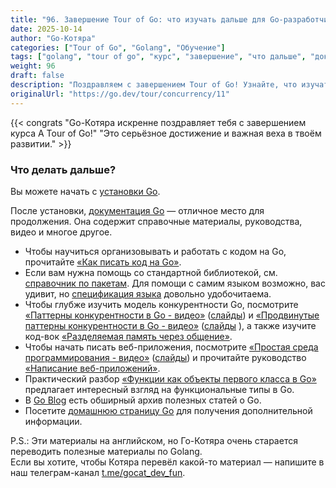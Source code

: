```yaml
---
title: "96. Завершение Tour of Go: что изучать дальше для Go-разработчика"
date: 2025-10-14
author: "Go-Котяра"
categories: ["Tour of Go", "Golang", "Обучение"]
tags: ["golang", "tour of go", "курс", "завершение", "что дальше", "документация", "конкурентность", "веб-приложения"]
weight: 96
draft: false
description: "Поздравляем с завершением Tour of Go! Узнайте, что изучать дальше: установка Go, документация, конкурентность, веб-разработка и полезные ресурсы для продолжения обучения."
originalUrl: "https://go.dev/tour/concurrency/11"
---
```



{{< congrats "Go-Котяра искренне поздравляет тебя с завершением курса A Tour of Go!" "Это серьёзное достижение и важная веха в твоём развитии." >}}

### Что делать дальше?

Вы можете начать с [установки Go](https://go.dev/doc/install).

После установки, [документация Go](https://go.dev/doc/) — отличное место для продолжения. Она содержит справочные материалы, руководства, видео и многое другое.

*   Чтобы научиться организовывать и работать с кодом на Go, прочитайте [«Как писать код на Go»](https://go.dev/doc/code).
*   Если вам нужна помощь со стандартной библиотекой, см. [справочник по пакетам](https://pkg.go.dev/std). Для помощи с самим языком возможно, вас удивит, но [спецификация языка](https://go.dev/ref/spec) довольно удобочитаема.
*   Чтобы глубже изучить модель конкурентности Go, посмотрите [«Паттерны конкурентности в Go - видео»](https://www.youtube.com/watch?v=f6kdp27TYZs)  ([слайды](https://go.dev/talks/2012/concurrency.slide#1)) и [«Продвинутые паттерны конкурентности в Go - видео»](https://www.youtube.com/watch?v=QDDwwePbDtw) ([слайды](https://go.dev/talks/2013/advconc.slide#1) ), а также изучите код-вок [«Разделяемая память через общение»](https://go.dev/doc/codewalk/sharemem/).
*   Чтобы начать писать веб-приложения, посмотрите [«Простая среда программирования - видео»](https://vimeo.com/53221558) ([слайды](https://go.dev/talks/2012/simple.slide#1)) и прочитайте руководство [«Написание веб-приложений»](https://go.dev/doc/articles/wiki/).
*   Практический разбор [«Функции как объекты первого класса в Go»](https://go.dev/doc/codewalk/functions/) предлагает интересный взгляд на функциональные типы в Go.
*   В [Go Blog](https://go.dev/blog/) есть обширный архив полезных статей о Go.
*   Посетите [домашнюю страницу Go](https://go.dev/) для получения дополнительной информации.

P.S.: Эти материалы на английском, но Го-Котяра очень старается переводить полезные материалы по Golang.  
Если вы хотите, чтобы Котяра перевёл какой-то материал — напишите в наш телеграм-канал [t.me/gocat_dev_fun](t.me/gocat_dev_fun).